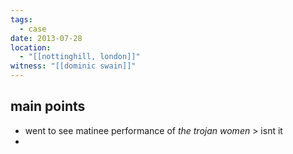 ```yaml
---
tags:
  - case
date: 2013-07-28
location:
  - "[[nottinghill, london]]"
witness: "[[dominic swain]]"
---
```

## main points
- went to see matinee performance of *the trojan women*
		> isnt it
- 